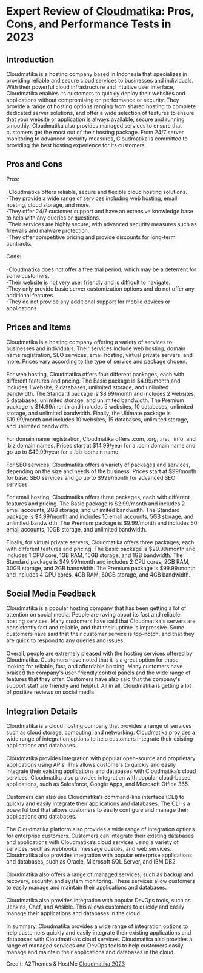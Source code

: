 <h1>Expert Review of <a href="https://a2themes.com/cloudmatika-reviews">Cloudmatika</a>: Pros, Cons, and Performance Tests in 2023</h1>
<h2>Introduction</h2>
Cloudmatika is a hosting company based in Indonesia that specializes in providing reliable and secure cloud services to businesses and individuals. With their powerful cloud infrastructure and intuitive user interface, Cloudmatika enables its customers to quickly deploy their websites and applications without compromising on performance or security. They provide a range of hosting options ranging from shared hosting to complete dedicated server solutions, and offer a wide selection of features to ensure that your website or application is always available, secure and running smoothly. Cloudmatika also provides managed services to ensure that customers get the most out of their hosting package. From 24/7 server monitoring to advanced security measures, Cloudmatika is committed to providing the best hosting experience for its customers.
<h2>Pros and Cons</h2>
Pros:<br><br>-Cloudmatika offers reliable, secure and flexible cloud hosting solutions.<br>-They provide a wide range of services including web hosting, email hosting, cloud storage, and more.<br>-They offer 24/7 customer support and have an extensive knowledge base to help with any queries or questions.<br>-Their services are highly secure, with advanced security measures such as firewalls and malware protection.<br>-They offer competitive pricing and provide discounts for long-term contracts.<br><br>Cons:<br><br>-Cloudmatika does not offer a free trial period, which may be a deterrent for some customers.<br>-Their website is not very user friendly and is difficult to navigate.<br>-They only provide basic server customization options and do not offer any additional features.<br>-They do not provide any additional support for mobile devices or applications.
<h2>Prices and Items</h2>
Cloudmatika is a hosting company offering a variety of services to businesses and individuals. Their services include web hosting, domain name registration, SEO services, email hosting, virtual private servers, and more. Prices vary according to the type of service and package chosen.<br><br>For web hosting, Cloudmatika offers four different packages, each with different features and pricing. The Basic package is $4.99/month and includes 1 website, 2 databases, unlimited storage, and unlimited bandwidth. The Standard package is $8.99/month and includes 2 websites, 5 databases, unlimited storage, and unlimited bandwidth. The Premium package is $14.99/month and includes 5 websites, 10 databases, unlimited storage, and unlimited bandwidth. Finally, the Ultimate package is $19.99/month and includes 10 websites, 15 databases, unlimited storage, and unlimited bandwidth.<br><br>For domain name registration, Cloudmatika offers .com, .org, .net, .info, and .biz domain names. Prices start at $14.99/year for a .com domain name and go up to $49.99/year for a .biz domain name.<br><br>For SEO services, Cloudmatika offers a variety of packages and services, depending on the size and needs of the business. Prices start at $99/month for basic SEO services and go up to $999/month for advanced SEO services.<br><br>For email hosting, Cloudmatika offers three packages, each with different features and pricing. The Basic package is $2.99/month and includes 2 email accounts, 2GB storage, and unlimited bandwidth. The Standard package is $4.99/month and includes 10 email accounts, 5GB storage, and unlimited bandwidth. The Premium package is $9.99/month and includes 50 email accounts, 10GB storage, and unlimited bandwidth.<br><br>Finally, for virtual private servers, Cloudmatika offers three packages, each with different features and pricing. The Basic package is $29.99/month and includes 1 CPU core, 1GB RAM, 15GB storage, and 1GB bandwidth. The Standard package is $49.99/month and includes 2 CPU cores, 2GB RAM, 30GB storage, and 2GB bandwidth. The Premium package is $99.99/month and includes 4 CPU cores, 4GB RAM, 60GB storage, and 4GB bandwidth.
<h2>Social Media Feedback</h2>
Cloudmatika is a popular hosting company that has been getting a lot of attention on social media. People are raving about its fast and reliable hosting services. Many customers have said that Cloudmatika's servers are consistently fast and reliable, and that their uptime is impressive. Some customers have said that their customer service is top-notch, and that they are quick to respond to any queries and issues.<br><br>Overall, people are extremely pleased with the hosting services offered by Cloudmatika. Customers have noted that it is a great option for those looking for reliable, fast, and affordable hosting. Many customers have praised the company's user-friendly control panels and the wide range of features that they offer. Customers have also said that the company's support staff are friendly and helpful. All in all, Cloudmatika is getting a lot of positive reviews on social media
<h2>Integration Details</h2>
Cloudmatika is a cloud hosting company that provides a range of services such as cloud storage, computing, and networking. Cloudmatika provides a wide range of integration options to help customers integrate their existing applications and databases.<br><br>Cloudmatika provides integration with popular open-source and proprietary applications using APIs. This allows customers to quickly and easily integrate their existing applications and databases with Cloudmatika’s cloud services. Cloudmatika also provides integration with popular cloud-based applications, such as Salesforce, Google Apps, and Microsoft Office 365.<br><br>Customers can also use Cloudmatika’s command-line interface (CLI) to quickly and easily integrate their applications and databases. The CLI is a powerful tool that allows customers to easily configure and manage their applications and databases.<br><br>The Cloudmatika platform also provides a wide range of integration options for enterprise customers. Customers can integrate their existing databases and applications with Cloudmatika’s cloud services using a variety of services, such as webhooks, message queues, and web services. Cloudmatika also provides integration with popular enterprise applications and databases, such as Oracle, Microsoft SQL Server, and IBM DB2.<br><br>Cloudmatika also offers a range of managed services, such as backup and recovery, security, and system monitoring. These services allow customers to easily manage and maintain their applications and databases.<br><br>Cloudmatika also provides integration with popular DevOps tools, such as Jenkins, Chef, and Ansible. This allows customers to quickly and easily manage their applications and databases in the cloud.<br><br>In summary, Cloudmatika provides a wide range of integration options to help customers quickly and easily integrate their existing applications and databases with Cloudmatika’s cloud services. Cloudmatika also provides a range of managed services and DevOps tools to help customers easily manage and maintain their applications and databases in the cloud.
<p>Credit: A2Themes & HostMe <a href="https://a2themes.com/cloudmatika-reviews">Cloudmatika 2023</a></p>